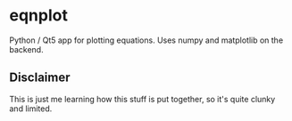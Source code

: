 # eqnplot

Python / Qt5 app for plotting equations. Uses numpy and matplotlib on the backend.

## Disclaimer
This is just me learning how this stuff is put together, so it's quite clunky and limited.
